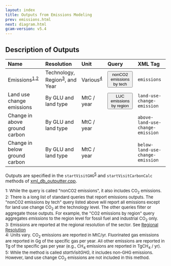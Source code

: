 ```yaml
---
layout: index
title: Outputs from Emissions Modeling
prev: emissions.html
next: diagram.html
gcam-version: v5.4 
---
```


## Description of Outputs

| Name | Resolution | Unit | Query | XML Tag |
| :--- | :--- | :--- | :--- | :--- |
| Emissions<sup>[1,2](#table_footnote)</sup> |  Technology, Region<sup>[3](#table_footnote)</sup>, and Year | Various<sup>[4](#table_footnote)</sup>  | <span id="nonCO2 emissions by tech"><button onclick='getQuery("nonCO2 emissions by tech", "nonCO2 emissions by tech")'>nonCO2 emissions by tech</button></span> | `emissions` |
| Land use change emissions | By GLU and land type | MtC / year | <span id="LUC emissions by region"><button onclick='getQuery("LUC emissions by region", "LUC emissions by region")'>LUC emissions by region</button></span> | `land-use-change-emission` |
| Change in above ground carbon | By GLU and land type | MtC / year |  | `above-land-use-change-emission`|
| Change in below ground carbon | By GLU and land type | MtC / year |  | `below-land-use-change-emission`|


Outputs are specified in the `startVisitGHG`<sup>[5](#table_footnote)</sup> and `startVisitCarbonCalc` methods of [xml_db_outputter.cpp](https://github.com/JGCRI/gcam-core/blob/master/cvs/objects/reporting/source/xml_db_outputter.cpp). 

<font size="-1">
<a name="table_footnote">1</a>: While the query is called "nonCO2 emissions", it also includes CO<sub>2</sub> emissions.   <br/>
<a name="table_footnote">2</a>: There is a long list of standard queries that report emissions outputs. The "nonCO2 emissions by tech" query listed above will report all emissions except for land use change CO<sub>2</sub> at the technology level. The other queries filter or aggregate those outputs. For example, the "CO2 emissions by region" query aggregates <i>emissions</i> to the region level for fossil fuel and industrial CO<sub>2</sub> only.   <br/>
<a name="table_footnote">3</a>: Emissions are reported at the regional resolution of the sector. See <a href="common_assumptions.html#regionalresolution">Regional Resolution</a>      <br/>
<a name="table_footnote">4</a>: Units vary. CO<sub>2</sub> emissions are reported in MtC/yr. Fluorinated gas emissions are reported in Gg of the specific gas per year. All other emissions are reported in Tg of the specific gas per year (e.g., CH<sub>4</sub> emissions are reported in TgCH<sub>4</sub> / yr).    <br/>
<a name="table_footnote">5</a>: While the method is called <i>startVisitGHG</i>, it includes non-GHG emissions. However, land use change CO<sub>2</sub> emissions are not included in this method.     <br/>
</font>